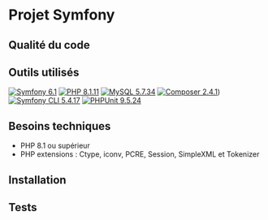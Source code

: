 # Projet Symfony

## Qualité du code

## Outils utilisés

[![Symfony 6.1](https://img.shields.io/badge/symfony_6.1-%23000000.svg?style=for-the-badge&logo=symfony&logoColor=white)](https://symfony.com/doc/5.4/index.html)
[![PHP 8.1.11](https://img.shields.io/badge/php_8.1.11-%23777BB4.svg?style=for-the-badge&logo=php&logoColor=white)](https://www.php.net/)
[![MySQL 5.7.34](https://img.shields.io/badge/mysql_5.7.34-%234479A1.svg?style=for-the-badge&logo=mysql&logoColor=white)](https://www.mysql.com/)
[![Composer 2.4.1](https://img.shields.io/badge/composer_2.4.1.6-%23885630.svg?style=for-the-badge&logo=composer&logoColor=white)](https://getcomposer.org/download/))
[![Symfony CLI 5.4.17](https://img.shields.io/badge/cli_5.4.17-%23000000.svg?style=for-the-badge&logo=symfony&logoColor=white)](https://symfony.com/download#step-1-install-symfony-cli)
[![PHPUnit 9.5.24](https://img.shields.io/badge/phpunit_9.5.24-%231890FF.svg?style=for-the-badge&logo=phpunit&logoColor=white)](https://phpunit.de/)

## Besoins techniques
  - PHP 8.1 ou supérieur
  - PHP extensions : Ctype, iconv, PCRE, Session, SimpleXML et Tokenizer

## Installation

## Tests

